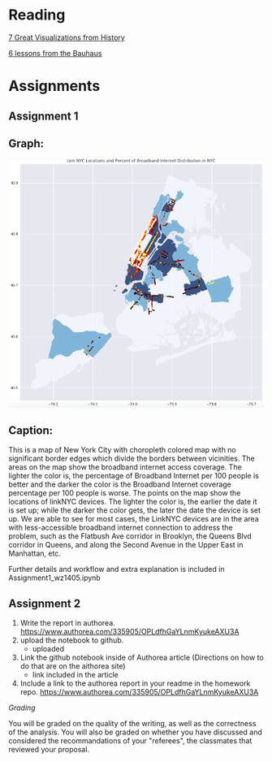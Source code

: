 
# Reading
[7 Great Visualizations from History](http://data-informed.com/7-great-visualizations-history)

[6 lessons from the Bauhaus](http://blog.visual.ly/six-lessons-from-the-bauhaus-masters-of-the-persuasive-graphic)

# Assignments
## Assignment 1



## Graph:

![](/HW8_wz1405/Figure1.png)

## Caption: 
This is a map of New York City with choropleth colored map with no significant border edges which divide the borders between vicinities. The areas on the map show the broadband internet access coverage. The lighter the color is, the percentage of Broadband Internet per 100 people is better and the darker the color is the Broadband Internet coverage percentage per 100 people is worse. The points on the map show the locations of linkNYC devices. The lighter the color is, the earlier the date it is set up; while the darker the color gets, the later the date the device is set up. We are able to see for most cases, the LinkNYC devices are in the area with less-accessible broadband internet connection to address the problem, such as the Flatbush Ave corridor in Brooklyn, the Queens Blvd corridor in Queens, and along the Second Avenue in the Upper East in Manhattan, etc. 

Further details and workflow and extra explanation is included in Assignment1_wz1405.ipynb

## Assignment 2



1. Write the report in authorea.
https://www.authorea.com/335905/OPLdfhGaYLnmKyukeAXU3A 
2. upload the notebook to github.
    - uploaded
3. Link the github notebook inside of Authorea article (Directions on how to do that are on the aithorea site)
    - link included in the article
4. Include a link to the authorea report in your readme in the homework repo.
https://www.authorea.com/335905/OPLdfhGaYLnmKyukeAXU3A 

*Grading*

You will be graded on the quality of the writing, as well as the correctness of the analysis. You will also be graded on whether you have discussed and considered the recommandations of your "referees", the classmates that reviewed your proposal.
